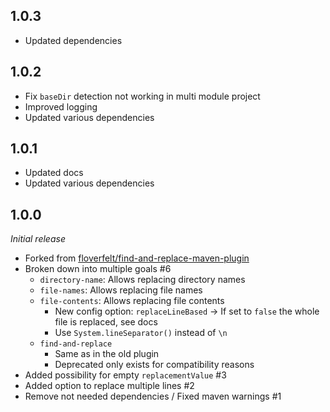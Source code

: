 ## 1.0.3
* Updated dependencies

## 1.0.2
* Fix ``baseDir`` detection not working in multi module project
* Improved logging
* Updated various dependencies

## 1.0.1
* Updated docs
* Updated various dependencies

## 1.0.0
<i>Initial release</i>
* Forked from [floverfelt/find-and-replace-maven-plugin](https://github.com/floverfelt/find-and-replace-maven-plugin)
* Broken down into multiple goals #6
  * ``directory-name``: Allows replacing directory names
  * ``file-names``: Allows replacing file names 
  * ``file-contents``: Allows replacing file contents
    * New config option: ``replaceLineBased`` -> If set to ``false`` the whole file is replaced, see docs
    * Use ``System.lineSeparator()`` instead of ``\n``
  * ``find-and-replace``
    * Same as in the old plugin
    * Deprecated only exists for compatibility reasons
* Added possibility for empty ``replacementValue`` #3
* Added option to replace multiple lines #2
* Remove not needed dependencies / Fixed maven warnings #1
